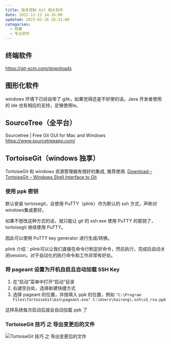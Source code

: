 ```yaml
---
title: 版本控制 Git 相关软件
date: 2022-12-13 14:16:00
updated: 2023-02-16 20:31:00
categories:
  - 收藏
  - 专业软件
---
```


## 终端软件

<https://git-scm.com/downloads>

## 图形化软件

windows 环境下已经自带了 gitk，如果觉得还是不好使的话。Java 开发者使用的 ide 也有相应的支持，足够使用le。

## SourceTree（全平台）

Sourcetree | Free Git GUI for Mac and Windows
<https://www.sourcetreeapp.com/>

## TortoiseGit（windows 独享）

TortoiseGit 和 windows 资源管理器有很好的集成, 推荐使用.
[Download – TortoiseGit – Windows Shell Interface to Git](https://tortoisegit.org/download/)

### 使用 ppk 密钥

默认安装 tortoisegit，会使用 PuTTY（plink）作为默认的 ssh 方式，声称对windows集成更好。

如果不想改这种方式的话，就只能让 git 的 ssh.exe 使用 PuTTY 的密钥了，tortoisegit 继续使用 PuTTY。

因此可以使用 PuTTY key generator 进行生成/转换。

plink 介绍：plink可以让我们直接在命令行制定好命令，然后执行，完成后自动关闭session。对于自动化的执行命令和工作非常有好处。

### 将 pageant 设置为开机自启且自动加载 SSH Key

1. 在“启动”菜单中打开“启动”目录
2. 右键空白处，选择新建快捷方式
3. 选择 pageant 的位置，并按填入 ppk 的位置，例如 `"C:\Program Files\TortoiseGit\bin\pageant.exe" C:\Users\hairong\.ssh\id_rsa.ppk`

这样系统每次启动后就会自动加载 ppk 了

### TortoiseGit 技巧 之 导出变更后的文件

![TortoiseGit 技巧 之 导出变更后的文件](https://upload-images.jianshu.io/upload_images/1662509-4bf5ccfaf3cb4115.gif?imageMogr2/auto-orient/strip)
